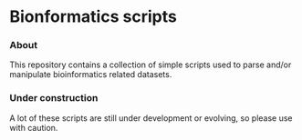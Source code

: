 # Bionformatics scripts

### About
This repository contains a collection of simple scripts used to parse and/or manipulate bioinformatics related datasets.

### Under construction
A lot of these scripts are still under development or evolving, so please use with caution.



